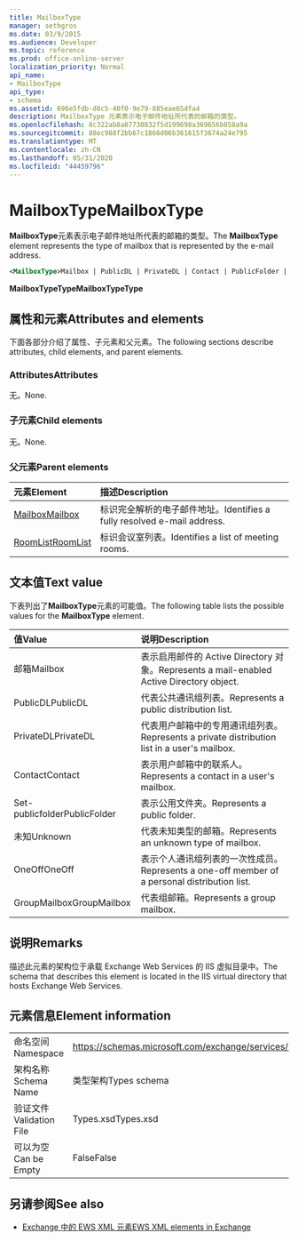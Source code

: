 ```yaml
---
title: MailboxType
manager: sethgros
ms.date: 03/9/2015
ms.audience: Developer
ms.topic: reference
ms.prod: office-online-server
localization_priority: Normal
api_name:
- MailboxType
api_type:
- schema
ms.assetid: 696e5fdb-d8c5-40f0-9e79-885eae65dfa4
description: MailboxType 元素表示电子邮件地址所代表的邮箱的类型。
ms.openlocfilehash: 8c322ab8a87730832f5d199698a369656b058a9a
ms.sourcegitcommit: 88ec988f2bb67c1866d06b361615f3674a24e795
ms.translationtype: MT
ms.contentlocale: zh-CN
ms.lasthandoff: 05/31/2020
ms.locfileid: "44459796"
---
```

# <a name="mailboxtype"></a><span data-ttu-id="26fef-103">MailboxType</span><span class="sxs-lookup"><span data-stu-id="26fef-103">MailboxType</span></span>

<span data-ttu-id="26fef-104">**MailboxType**元素表示电子邮件地址所代表的邮箱的类型。</span><span class="sxs-lookup"><span data-stu-id="26fef-104">The **MailboxType** element represents the type of mailbox that is represented by the e-mail address.</span></span> 
  
```XML
<MailboxType>Mailbox | PublicDL | PrivateDL | Contact | PublicFolder | Unknown | OneOff | GroupMailbox</MailboxType>
```

<span data-ttu-id="26fef-105">**MailboxTypeType**</span><span class="sxs-lookup"><span data-stu-id="26fef-105">**MailboxTypeType**</span></span>

## <a name="attributes-and-elements"></a><span data-ttu-id="26fef-106">属性和元素</span><span class="sxs-lookup"><span data-stu-id="26fef-106">Attributes and elements</span></span>

<span data-ttu-id="26fef-107">下面各部分介绍了属性、子元素和父元素。</span><span class="sxs-lookup"><span data-stu-id="26fef-107">The following sections describe attributes, child elements, and parent elements.</span></span>
  
### <a name="attributes"></a><span data-ttu-id="26fef-108">Attributes</span><span class="sxs-lookup"><span data-stu-id="26fef-108">Attributes</span></span>

<span data-ttu-id="26fef-109">无。</span><span class="sxs-lookup"><span data-stu-id="26fef-109">None.</span></span>
  
### <a name="child-elements"></a><span data-ttu-id="26fef-110">子元素</span><span class="sxs-lookup"><span data-stu-id="26fef-110">Child elements</span></span>

<span data-ttu-id="26fef-111">无。</span><span class="sxs-lookup"><span data-stu-id="26fef-111">None.</span></span>
  
### <a name="parent-elements"></a><span data-ttu-id="26fef-112">父元素</span><span class="sxs-lookup"><span data-stu-id="26fef-112">Parent elements</span></span>

|<span data-ttu-id="26fef-113">**元素**</span><span class="sxs-lookup"><span data-stu-id="26fef-113">**Element**</span></span>|<span data-ttu-id="26fef-114">**描述**</span><span class="sxs-lookup"><span data-stu-id="26fef-114">**Description**</span></span>|
|:-----|:-----|
|[<span data-ttu-id="26fef-115">Mailbox</span><span class="sxs-lookup"><span data-stu-id="26fef-115">Mailbox</span></span>](mailbox.md) <br/> |<span data-ttu-id="26fef-116">标识完全解析的电子邮件地址。</span><span class="sxs-lookup"><span data-stu-id="26fef-116">Identifies a fully resolved e-mail address.</span></span>  <br/> |
|[<span data-ttu-id="26fef-117">RoomList</span><span class="sxs-lookup"><span data-stu-id="26fef-117">RoomList</span></span>](roomlist.md) <br/> |<span data-ttu-id="26fef-118">标识会议室列表。</span><span class="sxs-lookup"><span data-stu-id="26fef-118">Identifies a list of meeting rooms.</span></span>  <br/> |
   
## <a name="text-value"></a><span data-ttu-id="26fef-119">文本值</span><span class="sxs-lookup"><span data-stu-id="26fef-119">Text value</span></span>

<span data-ttu-id="26fef-120">下表列出了**MailboxType**元素的可能值。</span><span class="sxs-lookup"><span data-stu-id="26fef-120">The following table lists the possible values for the **MailboxType** element.</span></span> 
  
|<span data-ttu-id="26fef-121">**值**</span><span class="sxs-lookup"><span data-stu-id="26fef-121">**Value**</span></span>|<span data-ttu-id="26fef-122">**说明**</span><span class="sxs-lookup"><span data-stu-id="26fef-122">**Description**</span></span>|
|:-----|:-----|
|<span data-ttu-id="26fef-123">邮箱</span><span class="sxs-lookup"><span data-stu-id="26fef-123">Mailbox</span></span>  <br/> |<span data-ttu-id="26fef-124">表示启用邮件的 Active Directory 对象。</span><span class="sxs-lookup"><span data-stu-id="26fef-124">Represents a mail-enabled Active Directory object.</span></span>  <br/> |
|<span data-ttu-id="26fef-125">PublicDL</span><span class="sxs-lookup"><span data-stu-id="26fef-125">PublicDL</span></span>  <br/> |<span data-ttu-id="26fef-126">代表公共通讯组列表。</span><span class="sxs-lookup"><span data-stu-id="26fef-126">Represents a public distribution list.</span></span>  <br/> |
|<span data-ttu-id="26fef-127">PrivateDL</span><span class="sxs-lookup"><span data-stu-id="26fef-127">PrivateDL</span></span>  <br/> |<span data-ttu-id="26fef-128">代表用户邮箱中的专用通讯组列表。</span><span class="sxs-lookup"><span data-stu-id="26fef-128">Represents a private distribution list in a user's mailbox.</span></span>  <br/> |
|<span data-ttu-id="26fef-129">Contact</span><span class="sxs-lookup"><span data-stu-id="26fef-129">Contact</span></span>  <br/> |<span data-ttu-id="26fef-130">表示用户邮箱中的联系人。</span><span class="sxs-lookup"><span data-stu-id="26fef-130">Represents a contact in a user's mailbox.</span></span>  <br/> |
|<span data-ttu-id="26fef-131">Set-publicfolder</span><span class="sxs-lookup"><span data-stu-id="26fef-131">PublicFolder</span></span>  <br/> |<span data-ttu-id="26fef-132">表示公用文件夹。</span><span class="sxs-lookup"><span data-stu-id="26fef-132">Represents a public folder.</span></span>  <br/> |
|<span data-ttu-id="26fef-133">未知</span><span class="sxs-lookup"><span data-stu-id="26fef-133">Unknown</span></span>  <br/> |<span data-ttu-id="26fef-134">代表未知类型的邮箱。</span><span class="sxs-lookup"><span data-stu-id="26fef-134">Represents an unknown type of mailbox.</span></span>  <br/> |
|<span data-ttu-id="26fef-135">OneOff</span><span class="sxs-lookup"><span data-stu-id="26fef-135">OneOff</span></span>  <br/> |<span data-ttu-id="26fef-136">表示个人通讯组列表的一次性成员。</span><span class="sxs-lookup"><span data-stu-id="26fef-136">Represents a one-off member of a personal distribution list.</span></span>  <br/> |
|<span data-ttu-id="26fef-137">GroupMailbox</span><span class="sxs-lookup"><span data-stu-id="26fef-137">GroupMailbox</span></span>  <br/> |<span data-ttu-id="26fef-138">代表组邮箱。</span><span class="sxs-lookup"><span data-stu-id="26fef-138">Represents a group mailbox.</span></span>  <br/> |
   
## <a name="remarks"></a><span data-ttu-id="26fef-139">说明</span><span class="sxs-lookup"><span data-stu-id="26fef-139">Remarks</span></span>

<span data-ttu-id="26fef-140">描述此元素的架构位于承载 Exchange Web Services 的 IIS 虚拟目录中。</span><span class="sxs-lookup"><span data-stu-id="26fef-140">The schema that describes this element is located in the IIS virtual directory that hosts Exchange Web Services.</span></span>
  
## <a name="element-information"></a><span data-ttu-id="26fef-141">元素信息</span><span class="sxs-lookup"><span data-stu-id="26fef-141">Element information</span></span>

|||
|:-----|:-----|
|<span data-ttu-id="26fef-142">命名空间</span><span class="sxs-lookup"><span data-stu-id="26fef-142">Namespace</span></span>  <br/> |https://schemas.microsoft.com/exchange/services/2006/types  <br/> |
|<span data-ttu-id="26fef-143">架构名称</span><span class="sxs-lookup"><span data-stu-id="26fef-143">Schema Name</span></span>  <br/> |<span data-ttu-id="26fef-144">类型架构</span><span class="sxs-lookup"><span data-stu-id="26fef-144">Types schema</span></span>  <br/> |
|<span data-ttu-id="26fef-145">验证文件</span><span class="sxs-lookup"><span data-stu-id="26fef-145">Validation File</span></span>  <br/> |<span data-ttu-id="26fef-146">Types.xsd</span><span class="sxs-lookup"><span data-stu-id="26fef-146">Types.xsd</span></span>  <br/> |
|<span data-ttu-id="26fef-147">可以为空</span><span class="sxs-lookup"><span data-stu-id="26fef-147">Can be Empty</span></span>  <br/> |<span data-ttu-id="26fef-148">False</span><span class="sxs-lookup"><span data-stu-id="26fef-148">False</span></span>  <br/> |
   
## <a name="see-also"></a><span data-ttu-id="26fef-149">另请参阅</span><span class="sxs-lookup"><span data-stu-id="26fef-149">See also</span></span>

- [<span data-ttu-id="26fef-150">Exchange 中的 EWS XML 元素</span><span class="sxs-lookup"><span data-stu-id="26fef-150">EWS XML elements in Exchange</span></span>](ews-xml-elements-in-exchange.md)

